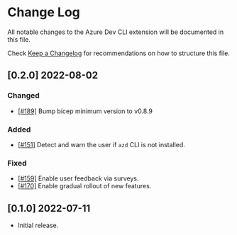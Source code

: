 # Change Log

All notable changes to the Azure Dev CLI extension will be documented in this file.

Check [Keep a Changelog](http://keepachangelog.com/) for recommendations on how to structure this file.

## [0.2.0] 2022-08-02

### Changed
- [[#189]](https://github.com/Azure/azure-dev/pull/189) Bump bicep minimum version to v0.8.9

### Added
- [[#151]](https://github.com/Azure/azure-dev/pull/151) Detect and warn the user if `azd` CLI is not installed.

### Fixed
- [[#159]](https://github.com/Azure/azure-dev/pull/159) Enable user feedback via surveys.
- [[#170]](https://github.com/Azure/azure-dev/pull/170) Enable gradual rollout of new features.

## [0.1.0] 2022-07-11

- Initial release.
